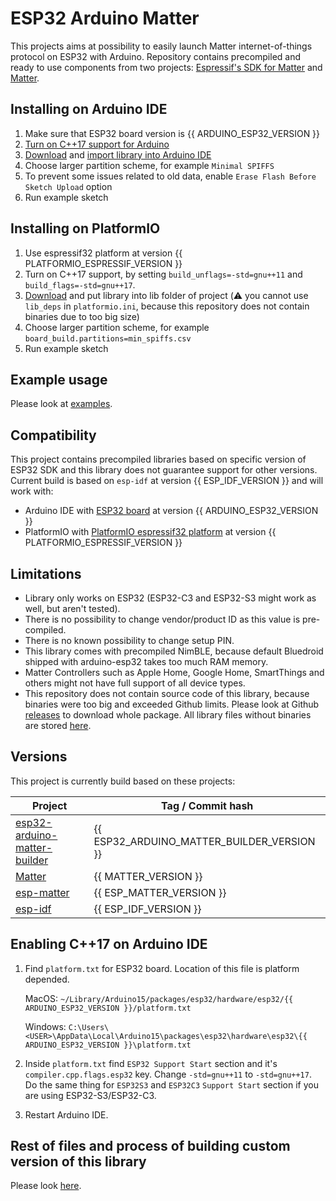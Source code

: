 # ESP32 Arduino Matter
This projects aims at possibility to easily launch Matter internet-of-things protocol on ESP32 with Arduino. Repository contains precompiled and ready to use components from two projects: [Espressif's SDK for Matter](https://github.com/espressif/esp-matter) and [Matter](https://github.com/project-chip/connectedhomeip).

## Installing on Arduino IDE
1. Make sure that ESP32 board version is {{ ARDUINO_ESP32_VERSION }}
2. [Turn on C++17 support for Arduino](#enabling-c17-on-arduino-ide)
3. [Download](https://github.com/jakubdybczak/esp32-arduino-matter/releases) and [import library into Arduino IDE](https://docs.arduino.cc/software/ide-v1/tutorials/installing-libraries)
4. Choose larger partition scheme, for example `Minimal SPIFFS`
5. To prevent some issues related to old data, enable `Erase Flash Before Sketch Upload` option
6. Run example sketch

## Installing on PlatformIO
1. Use espressif32 platform at version {{ PLATFORMIO_ESPRESSIF_VERSION }}
2. Turn on C++17 support, by setting `build_unflags=-std=gnu++11` and `build_flags=-std=gnu++17`.
3. [Download](https://github.com/jakubdybczak/esp32-arduino-matter/releases) and put library into lib folder of project (:warning: you cannot use `lib_deps` in `platformio.ini`, because this repository does not contain binaries due to too big size)
4. Choose larger partition scheme, for example `board_build.partitions=min_spiffs.csv`
5. Run example sketch

## Example usage
Please look at [examples](https://github.com/jakubdybczak/esp32-arduino-matter/tree/master/examples).

## Compatibility
This project contains precompiled libraries based on specific version of ESP32 SDK and this library does not guarantee support for other versions. Current build is based on `esp-idf` at version {{ ESP_IDF_VERSION }} and will work with:
* Arduino IDE with [ESP32 board](https://github.com/espressif/arduino-esp32) at version {{ ARDUINO_ESP32_VERSION }}
* PlatformIO with [PlatformIO espressif32 platform](https://github.com/platformio/platform-espressif32) at version {{ PLATFORMIO_ESPRESSIF_VERSION }}

## Limitations
* Library only works on ESP32 (ESP32-C3 and ESP32-S3 might work as well, but aren't tested).
* There is no possibility to change vendor/product ID as this value is pre-compiled.
* There is no known possibility to change setup PIN.
* This library comes with precompiled NimBLE, because default Bluedroid shipped with arduino-esp32 takes too much RAM memory.
* Matter Controllers such as Apple Home, Google Home, SmartThings and others might not have full support of all device types.
* This repository does not contain source code of this library, because binaries were too big and exceeded Github limits. Please look at Github [releases](https://github.com/jakubdybczak/esp32-arduino-matter/releases) to download whole package. All library files without binaries are stored [here](https://github.com/jakubdybczak/esp32-arduino-matter-builder).

## Versions
This project is currently build based on these projects:

| Project       | Tag / Commit hash |
| ------------- | ------------- |
| [esp32-arduino-matter-builder ](https://github.com/jakubdybczak/esp32-arduino-matter-builder) | {{ ESP32_ARDUINO_MATTER_BUILDER_VERSION }} |
| [Matter](https://github.com/project-chip/connectedhomeip) | {{ MATTER_VERSION }} |
| [esp-matter](https://github.com/espressif/esp-matter) | {{ ESP_MATTER_VERSION }} |
| [esp-idf](https://github.com/espressif/esp-idf) | {{ ESP_IDF_VERSION }} |



## Enabling C++17 on Arduino IDE
1. Find `platform.txt` for ESP32 board. Location of this file is platform depended.

    MacOS: `~/Library/Arduino15/packages/esp32/hardware/esp32/{{ ARDUINO_ESP32_VERSION }}/platform.txt`

    Windows: `C:\Users\<USER>\AppData\Local\Arduino15\packages\esp32\hardware\esp32\{{ ARDUINO_ESP32_VERSION }}\platform.txt`

2. Inside `platform.txt` find `ESP32 Support Start` section and it's `compiler.cpp.flags.esp32` key. Change `-std=gnu++11` to `-std=gnu++17`. Do the same thing for `ESP32S3` and `ESP32C3` `Support Start` section if you are using ESP32-S3/ESP32-C3.

3. Restart Arduino IDE.

## Rest of files and process of building custom version of this library
Please look [here](https://github.com/jakubdybczak/esp32-arduino-matter-builder).
